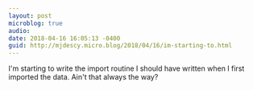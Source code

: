 ```yaml
---
layout: post
microblog: true
audio: 
date: 2018-04-16 16:05:13 -0400
guid: http://mjdescy.micro.blog/2018/04/16/im-starting-to.html
---
```

I'm starting to write the import routine I should have written when I first imported the data. Ain't that always the way?
